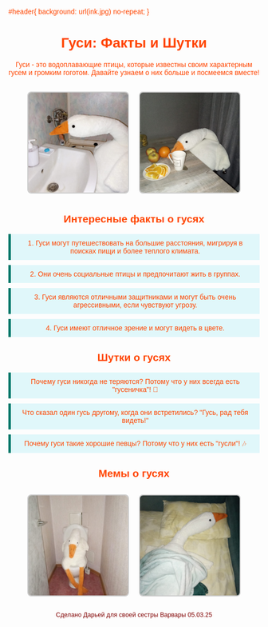 <!DOCTYPE html>
<html lang="ru">
<head>
    <meta charset="UTF-8">
    <meta name="viewport" content="width=device-width, initial-scale=1.0">
    #header{
   background: url(ink.jpg) no-repeat;
}
    <title>Гуси: Факты и Шутки</title>
    <style>
        body {
            font-family: Arial, sans-serif;
            background-image: url('Изображение WhatsApp 2025-03-05 в 20.31.56_d58c429f.jpg');
            color: #FF4500;
            margin: 0;
            padding: 20px;
        }
        h1 {
            text-align: center;
            color: #FF4500;
        }
        .container {
            max-width: 800px;
            margin: auto;
            text-align: center;
        }
        .image-container {
            display: flex;
            justify-content: center;
            flex-wrap: wrap;
            margin: 20px 0;
        }
        .image-placeholder {
            margin: 10px;
            border: 2px solid #ccc;
            border-radius: 8px;
            overflow: hidden;
            width: 200px;
        }
        .image-placeholder img {
            width: 100%;
            height: auto;
            display: block;
        }
        .fact, .joke {
            background-color: #e0f7fa;
            border-left: 5px solid #00796b;
            padding: 10px;
            margin: 10px 0;
        }
        footer {
            text-align: center;
            margin-top: 20px;
            font-size: 0.9em;
            color: #800000;
        }
    </style>
</head>
<body>

<div class="container">
    <h1>Гуси: Факты и Шутки</h1>
    <p>Гуси - это водоплавающие птицы, которые известны своим характерным гусем и громким гоготом. Давайте узнаем о них больше и посмеемся вместе!</p>
    <div class="image-container">
        <div class="image-placeholder">
            <img src="ванна.jpg" alt="Гусь на озере">
        </div>
        <div class="image-placeholder">
            <img src="еда.jpg" alt="Гуси на пастбище">
        </div>
    </div>
    <h2>Интересные факты о гусях</h2>
    <div class="fact">1. Гуси могут путешествовать на большие расстояния, мигрируя в поисках пищи и более теплого климата.</div>
    <div class="fact">2. Они очень социальные птицы и предпочитают жить в группах.</div>
    <div class="fact">3. Гуси являются отличными защитниками и могут быть очень агрессивными, если чувствуют угрозу.</div>
    <div class="fact">4. Гуси имеют отличное зрение и могут видеть в цвете.</div>
    <h2>Шутки о гусях</h2>
    <div class="joke">Почему гуси никогда не теряются? Потому что у них всегда есть "гусеничка"! 🦢</div>
    <div class="joke">Что сказал один гусь другому, когда они встретились? "Гусь, рад тебя видеть!"</div>
    <div class="joke">Почему гуси такие хорошие певцы? Потому что у них есть "гусли"! 🎶</div>
    <h2>Мемы о гусях</h2>
    <div class="image-container">
        <div class="image-placeholder">
            <img src="туалет.jpg" alt="Мысли в туалете 🦢">
        </div>
        <div class="image-placeholder">
            <img src="сон.jpg" alt="Учёба-это хорошо,но сон лучше 🦢">
        </div>
    </div>
    <footer>
        <p>Сделано Дарьей для своей сестры Варвары 05.03.25</p>
    </footer>
</div>

</body>
</html>
